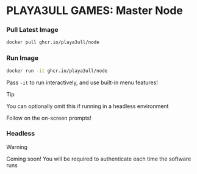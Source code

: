 # PLAYA3ULL GAMES: Master Node

### Pull Latest Image
```bash
docker pull ghcr.io/playa3ull/node
```

### Run Image
```bash
docker run -it ghcr.io/playa3ull/node
```

Pass `-it` to run interactively, and use built-in menu features!
> [!TIP]
> You can optionally omit this if running in a headless environment

Follow on the on-screen prompts!

### Headless
> [!WARNING]
> Coming soon!
> You will be required to authenticate each time the software runs


